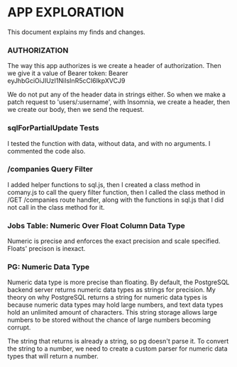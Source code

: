 # APP EXPLORATION
This document explains my finds and changes.

### AUTHORIZATION
The way this app authorizes is we create a header of authorization. Then we give it a value of Bearer token:
Bearer eyJhbGciOiJIUzI1NiIsInR5cCI6IkpXVCJ9

We do not put any of the header data in strings either. So when we make a patch request to 'users/:username', with Insomnia, we create a header, then we create our body, then we send the request.

### sqlForPartialUpdate Tests
I tested the function with data, without data, and with no arguments. I commented the code also.

### /companies Query Filter
I added helper functions to sql.js, then I created a class method
in comany.js to call the query filter function, then I called
the class method in /GET /companies route handler, along with the
functions in sql.js that I did not call in the class method for it.

### Jobs Table: Numeric Over Float Column Data Type
Numeric is precise and enforces the exact precision and scale specified. Floats' precison is inexact.

### PG: Numeric Data Type
Numeric data type is more precise than floating. By default, the PostgreSQL backend server returns numeric data types as strings for precision. My theory on why PostgreSQL returns a string for numeric data types is because numeric data types may hold large numbers, and text data types hold an unlimited amount of characters. This string storage allows large numbers to be stored without the chance of large numbers becoming corrupt.

The string that returns is already a string, so pg doesn't parse it. To convert the string to a number, we need to create a custom parser for numeric data types that will return a number.